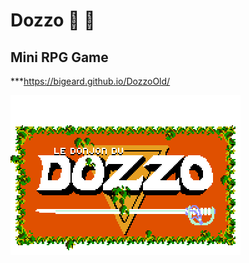 # Dozzo  :space_invader: :space_invader:
Mini RPG Game
-----------------
***https://bigeard.github.io/DozzoOld/

![Dozzo Logo](img/dozzo.png "Dozzo Logo")

<!--
▀█████████▄  BINVENUE DANS LE DONJON DU ...
  ██▒     █▄                                                 ᚐ ᚐ ᚐ
  ██       █▄  ▒█████  ▒███████▒▒███████▒ ▒█████   ▐██▌
 ░██       ░█ ▒██▒  ██▒▒ ▒ ▒ ▄▀░▒ ▒ ▒ ▄▀░▒██▒  ██▒ ▐██▌
 ░██      ░█▀ ▒██░  ██▒░ ▒ ▄▀▒░ ░ ▒ ▄▀▒░ ▒██░  ██▒ ▐██▌
 ▒██     ░█▀░ ▒██   ██░  ▄▀▒   ░  ▄▀▒   ░▒██   ██░ ▓██▒
▄█████████▀▒  ░ ████▓▒░▒███████▒▒███████▒░ ████▓▒░ ▒▄▄
 ▒▓  ▒ ░ ▒░  ░ ▒░▓░▒░ ░▒▒  ░▒░▒░▒▒ ▓░▒░▒░ ▒░▒░▒░   ░▀▀▒
   ▒░ ▒  ▒   ░ ▒ ▒░ ░░▒ ▒ ░ ▒░░▒ ▒ ░ ▒  ░ ▒ ▒░     ░  ░
    ░ ░  ░   ░ ░ ░ ▒  ░ ░ ░ ░ ░░ ░ ░ ░ ░░ ░ ░        ░
     ░          ░ ░    ░ ░      ░ ░        ░
                 ░               ░
-->
